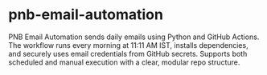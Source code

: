 # pnb-email-automation
PNB Email Automation sends daily emails using Python and GitHub Actions. The workflow runs every morning at 11:11 AM IST, installs dependencies, and securely uses email credentials from GitHub secrets. Supports both scheduled and manual execution with a clear, modular repo structure.
